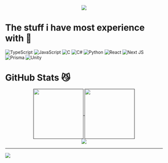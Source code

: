 <div align="center">
  <img src="https://github.com/user-attachments/assets/98eb49d7-a190-4ff7-94e6-2f2370f8507b"/>
</div>

# The stuff i have most experience with 🙏
![TypeScript](https://img.shields.io/badge/typescript-%23007ACC.svg?style=for-the-badge&logo=typescript&logoColor=white) ![JavaScript](https://img.shields.io/badge/javascript-%23323330.svg?style=for-the-badge&logo=javascript&logoColor=%23F7DF1E) ![C](https://img.shields.io/badge/c-%2300599C.svg?style=for-the-badge&logo=c&logoColor=white) ![C#](https://img.shields.io/badge/c%23-%23239120.svg?style=for-the-badge&logo=csharp&logoColor=white) ![Python](https://img.shields.io/badge/python-3670A0?style=for-the-badge&logo=python&logoColor=ffdd54) ![React](https://img.shields.io/badge/react-%2320232a.svg?style=for-the-badge&logo=react&logoColor=%2361DAFB) ![Next JS](https://img.shields.io/badge/Next-black?style=for-the-badge&logo=next.js&logoColor=white) ![Prisma](https://img.shields.io/badge/Prisma-3982CE?style=for-the-badge&logo=Prisma&logoColor=white) ![Unity](https://img.shields.io/badge/unity-%23000000.svg?style=for-the-badge&logo=unity&logoColor=white)
# GitHub Stats 😼
<div align="center">
  <a href="">
    <img height=160 align="center" src="https://github-readme-stats.vercel.app/api?username=xltj&theme=rose_pine&hide_border=false&include_all_commits=false&count_private=false"/>
  </a>
  <a href="">
    <img height=160 align="center" src="https://github-readme-streak-stats.herokuapp.com/?user=xltj&theme=rose_pine&hide_border=false"/>
  </a>
  </br>
  <a href="">
    <img align="center" src="https://github-readme-stats.vercel.app/api/top-langs/?username=xltj&theme=rose_pine&hide_border=false&size_weight=0.5&count_weight=0.5&langs_count=8&layout=compact&card_width=780"/>
  </a
</div>

---

<div align="left">
<img src="https://visitcount.itsvg.in/api?id=xltj&icon=0&color=6)](https://visitcount.itsvg.in"/>
</div>
